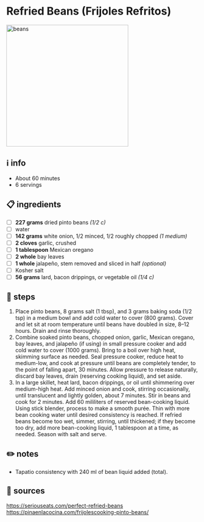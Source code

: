 # Refried Beans (Frijoles Refritos)
<img src="https://pinaenlacocina.com/wp-content/uploads/2016/01/DSCF1049.jpg" alt="beans" width="320"/>

## ℹ️ info
* About 60 minutes  
* 6 servings  

## 📋 ingredients
- [ ] **227	grams**	dried pinto beans *(1/2 c)*
- [ ] water
- [ ] **142	grams**	white onion, 1/2 minced, 1/2 roughly chopped *(1 medium)*
- [ ] **2	cloves**	garlic, crushed
- [ ] **1	tablespoon**	Mexican oregano
- [ ] **2	whole**	bay leaves
- [ ] **1	whole**	jalapeño, stem removed and sliced in half *(optional)*
- [ ] Kosher salt
- [ ] **56	grams**	lard, bacon drippings, or vegetable oil *(1/4 c)*

## 🔪 steps
1. Place pinto beans, 8 grams salt (1 tbsp), and 3 grams baking soda (1/2 tsp) in a medium bowl and add cold water to cover (800 grams). Cover and let sit at room temperature until beans have doubled in size, 8–12 hours. Drain and rinse thoroughly.
2. Combine soaked pinto beans, chopped onion, garlic, Mexican oregano, bay leaves, and jalapeño (if using) in small pressure cooker and add cold water to cover (1000 grams). Bring to a boil over high heat, skimming surface as needed. Seal pressure cooker, reduce heat to medium-low, and cook at pressure until beans are completely tender, to the point of falling apart, 30 minutes. Allow pressure to release naturally, discard bay leaves, drain (reserving cooking liquid), and set aside.
3. In a large skillet, heat lard, bacon drippings, or oil until shimmering over medium-high heat. Add minced onion and cook, stirring occasionally, until translucent and lightly golden, about 7 minutes. Stir in beans and cook for 2 minutes. Add 60 mililiters of reserved bean-cooking liquid. Using stick blender, process to make a smooth purée. Thin with more bean cooking water until desired consistency is reached. If refried beans become too wet, simmer, stirring, until thickened; if they become too dry, add more bean-cooking liquid, 1 tablespoon at a time, as needed. Season with salt and serve.

## ✏️ notes
* Tapatio consistency with 240 ml of bean liquid added (total).

## 🔗 sources
https://seriouseats.com/perfect-refried-beans  
https://pinaenlacocina.com/frijolescooking-pinto-beans/  
